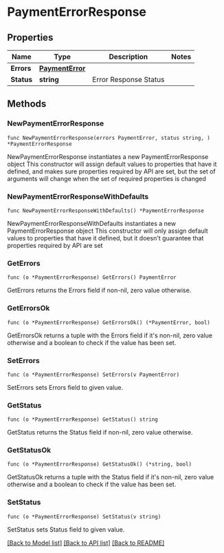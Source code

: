 # PaymentErrorResponse

## Properties

Name | Type | Description | Notes
------------ | ------------- | ------------- | -------------
**Errors** | [**PaymentError**](PaymentError.md) |  | 
**Status** | **string** | Error Response Status | 

## Methods

### NewPaymentErrorResponse

`func NewPaymentErrorResponse(errors PaymentError, status string, ) *PaymentErrorResponse`

NewPaymentErrorResponse instantiates a new PaymentErrorResponse object
This constructor will assign default values to properties that have it defined,
and makes sure properties required by API are set, but the set of arguments
will change when the set of required properties is changed

### NewPaymentErrorResponseWithDefaults

`func NewPaymentErrorResponseWithDefaults() *PaymentErrorResponse`

NewPaymentErrorResponseWithDefaults instantiates a new PaymentErrorResponse object
This constructor will only assign default values to properties that have it defined,
but it doesn't guarantee that properties required by API are set

### GetErrors

`func (o *PaymentErrorResponse) GetErrors() PaymentError`

GetErrors returns the Errors field if non-nil, zero value otherwise.

### GetErrorsOk

`func (o *PaymentErrorResponse) GetErrorsOk() (*PaymentError, bool)`

GetErrorsOk returns a tuple with the Errors field if it's non-nil, zero value otherwise
and a boolean to check if the value has been set.

### SetErrors

`func (o *PaymentErrorResponse) SetErrors(v PaymentError)`

SetErrors sets Errors field to given value.


### GetStatus

`func (o *PaymentErrorResponse) GetStatus() string`

GetStatus returns the Status field if non-nil, zero value otherwise.

### GetStatusOk

`func (o *PaymentErrorResponse) GetStatusOk() (*string, bool)`

GetStatusOk returns a tuple with the Status field if it's non-nil, zero value otherwise
and a boolean to check if the value has been set.

### SetStatus

`func (o *PaymentErrorResponse) SetStatus(v string)`

SetStatus sets Status field to given value.



[[Back to Model list]](../README.md#documentation-for-models) [[Back to API list]](../README.md#documentation-for-api-endpoints) [[Back to README]](../README.md)


